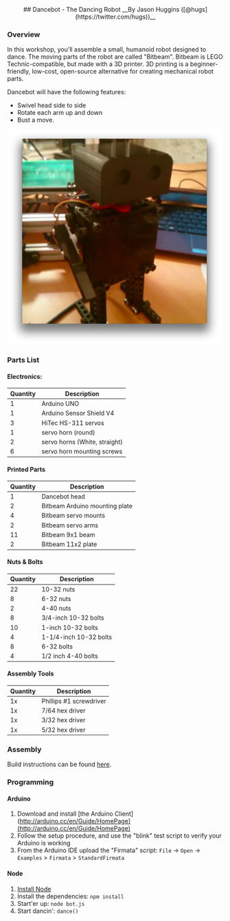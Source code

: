 <center>
## Dancebot - The Dancing Robot
__By Jason Huggins ([@hugs](https://twitter.com/hugs))__
</center>

### Overview

In this workshop, you'll assemble a small, humanoid robot designed to dance. The moving parts of the robot are called "Bitbeam". Bitbeam is LEGO Technic-compatible, but made with a 3D printer. 3D printing is a beginner-friendly, low-cost, open-source alternative for creating mechanical robot parts.

Dancebot will have the following features:

- Swivel head side to side
- Rotate each arm up and down
- Bust a move.

<img src="img/dancing-nodebot.png" width="500px"/>

### Parts List

#### Electronics:

Quantity | Description
--- | ---
1 | Arduino UNO
1 | Arduino Sensor Shield V4
3 | HiTec HS-311 servos
1 | servo horn (round)
2 | servo horns (White, straight)
6 | servo horn mounting screws

#### Printed Parts

Quantity | Description
--- | ---
1   |  Dancebot head
2   |  Bitbeam Arduino mounting plate
4   |  Bitbeam servo mounts
2   |  Bitbeam servo arms
11  | Bitbeam 9x1 beam
2   |  Bitbeam 11x2 plate

#### Nuts & Bolts

Quantity | Description
--- | ---
22  | 10-32 nuts
8   | 6-32 nuts
2   | 4-40 nuts
8   | 3/4-inch 10-32 bolts
10  | 1-inch 10-32 bolts
4   | 1-1/4-inch 10-32 bolts
8   | 6-32 bolts
4   | 1/2 inch 4-40 bolts

#### Assembly Tools

Quantity | Description
--- | ---
1x  | Phillips #1 screwdriver
1x  | 7/64 hex driver
1x  | 3/32 hex driver
1x  | 5/32 hex driver

### Assembly

Build instructions can be found [here](http://www.flickr.com/photos/68386867@N05/sets/72157642481371803/).

### Programming

#### Arduino

1. Download and install [the Arduino Client](http://arduino.cc/en/Guide/HomePage](http://arduino.cc/en/Guide/HomePage)
2. Follow the setup procedure, and use the "blink" test script to verify your Arduino is working
3. From the Arduino IDE upload the "Firmata" script: `File` -> `Open` -> `Examples` > `Firmata` > `StandardFirmata`

#### Node

1. [Install Node](http://nodejs.org/download/)
2. Install the dependencies: `npm install`
3. Start'er up: `node bot.js`
4. Start dancin': `dance()`
